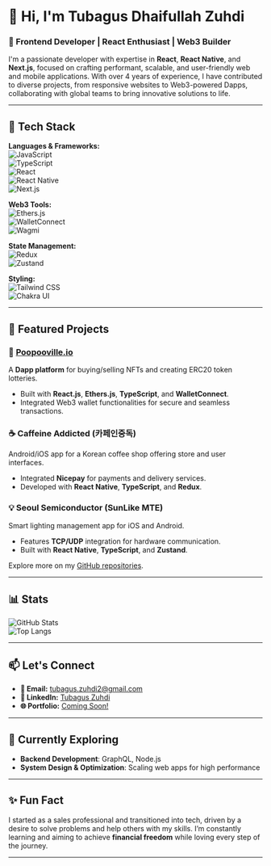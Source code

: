 # 👋 Hi, I'm Tubagus Dhaifullah Zuhdi  

### 🚀 Frontend Developer | React Enthusiast | Web3 Builder

I'm a passionate developer with expertise in **React**, **React Native**, and **Next.js**, focused on crafting performant, scalable, and user-friendly web and mobile applications. With over 4 years of experience, I have contributed to diverse projects, from responsive websites to Web3-powered Dapps, collaborating with global teams to bring innovative solutions to life.

---

## 🔧 Tech Stack  

**Languages & Frameworks:**  
![JavaScript](https://img.shields.io/badge/JavaScript-%23F7DF1E.svg?style=flat-square&logo=javascript&logoColor=black)  
![TypeScript](https://img.shields.io/badge/TypeScript-%23007ACC.svg?style=flat-square&logo=typescript&logoColor=white)  
![React](https://img.shields.io/badge/React-%2320232a.svg?style=flat-square&logo=react&logoColor=%2361DAFB)  
![React Native](https://img.shields.io/badge/React%20Native-%2320232a.svg?style=flat-square&logo=react&logoColor=%2361DAFB)  
![Next.js](https://img.shields.io/badge/Next.js-%23000000.svg?style=flat-square&logo=nextdotjs&logoColor=white)  

**Web3 Tools:**  
![Ethers.js](https://img.shields.io/badge/Ethers.js-%23000000.svg?style=flat-square&logo=ethereum&logoColor=white)  
![WalletConnect](https://img.shields.io/badge/WalletConnect-%233784C7.svg?style=flat-square&logo=walletconnect&logoColor=white)  
![Wagmi](https://img.shields.io/badge/Wagmi-%2300BCD4.svg?style=flat-square)  

**State Management:**  
![Redux](https://img.shields.io/badge/Redux-%23764ABC.svg?style=flat-square&logo=redux&logoColor=white)  
![Zustand](https://img.shields.io/badge/Zustand-%23ED8B00.svg?style=flat-square)  

**Styling:**  
![Tailwind CSS](https://img.shields.io/badge/Tailwind%20CSS-%2306B6D4.svg?style=flat-square&logo=tailwindcss&logoColor=white)  
![Chakra UI](https://img.shields.io/badge/Chakra%20UI-%23319795.svg?style=flat-square&logo=chakraui&logoColor=white)  

---

## 🌟 Featured Projects  

### 🎨 [Poopooville.io](https://poopooville.io)  
A **Dapp platform** for buying/selling NFTs and creating ERC20 token lotteries.  
- Built with **React.js**, **Ethers.js**, **TypeScript**, and **WalletConnect**.  
- Integrated Web3 wallet functionalities for secure and seamless transactions.

### ☕ Caffeine Addicted (카페인중독)  
Android/iOS app for a Korean coffee shop offering store and user interfaces.  
- Integrated **Nicepay** for payments and delivery services.  
- Developed with **React Native**, **TypeScript**, and **Redux**.

### 💡 Seoul Semiconductor (SunLike MTE)  
Smart lighting management app for iOS and Android.  
- Features **TCP/UDP** integration for hardware communication.  
- Built with **React Native**, **TypeScript**, and **Zustand**.

Explore more on my [GitHub repositories](https://github.com/zudhhyy).  

---

## 📊 Stats  

![GitHub Stats](https://github-readme-stats.vercel.app/api?username=zudhhyy&show_icons=true&theme=radical)  
![Top Langs](https://github-readme-stats.vercel.app/api/top-langs/?username=zudhhyy&layout=compact&theme=radical)  

---

## 📫 Let's Connect  

- **📧 Email:** [tubagus.zuhdi2@gmail.com](mailto:tubagus.zuhdi2@gmail.com)  
- **💼 LinkedIn:** [Tubagus Zuhdi](https://www.linkedin.com/in/tubagus-dhaifullah-zuhdi)  
- **🌐 Portfolio:** [Coming Soon!](#)

---

## 🌱 Currently Exploring  

- **Backend Development**: GraphQL, Node.js  
- **System Design & Optimization**: Scaling web apps for high performance  

---

## ✨ Fun Fact  

I started as a sales professional and transitioned into tech, driven by a desire to solve problems and help others with my skills. I’m constantly learning and aiming to achieve **financial freedom** while loving every step of the journey.

---
<!---
zudhhyy/zudhhyy is a ✨ special ✨ repository because its `README.md` (this file) appears on your GitHub profile.
You can click the Preview link to take a look at your changes.
--->
